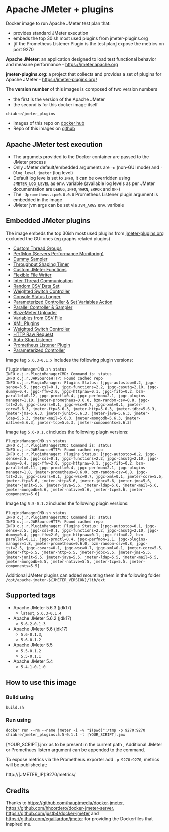 # Apache JMeter + plugins 
Docker image to run Apache JMeter test plan that:
* provides standard JMeter execution
* embeds the top 30ish most used plugins from jmeter-plugins.org 
* [if the Prometheus Listener Plugin is the test plan] expose the metrics on port 9270

**Apache JMeter**: an application designed to load test functional behavior and measure performance - https://jmeter.apache.org

**jmeter-plugins.org**: a project that collects and provides a set of plugins for Apache JMeter - https://jmeter-plugins.org/

The **version number** of this images is composed of two version numbers
  * the first is the version of the Apache JMeter 
  * the second is for this docker image itself

`chiabre/jmeter_plugins`

* Images of this repo on [docker hub](https://hub.docker.com/repository/docker/chiabre/jmeter_plugins)
* Repo of this images on [github](https://github.com/chiabre/jmeter_plugins)

## Apache JMeter test execution

* The argumets provided to the Docker container are passed to the JMeter process 
* Only JMeter default/embedded arguments are `-n` (non-GUI mode) and `-Dlog_level.jmeter` (log level)
* Default log leve is set to `INFO`, it can be overridden using `JMETER_LOG_LEVEL` as env. variable (available log levels as per JMeter documentation are `DEBUG`, `INFO`, `WARN`, `ERROR` and `OFF`)
* The `-Jprometheus.ip=0.0.0.0` Prometheus Listener plugin argument is embedded in the image
* JMeter jvm args can be set via `JVM_ARGS` env. varibale

## Embedded JMeter plugins

The image embeds the top 30ish most used plugins from [jmeter-plugins.org](https://jmeter-plugins.org/stats/) excluded the GUI ones (eg graphs related plugins)

* [Custom Thread Groups](https://jmeter-plugins.org/?search=jpgc-casutg)
* [PerfMon (Servers Performance Monitoring)](https://jmeter-plugins.org/?search=jpgc-perfmon)
* [Dummy Sampler](https://jmeter-plugins.org/?search=jpgc-dummy)
* [Throughput Shaping Timer](https://jmeter-plugins.org/?search=jpgc-tst)
* [Custom JMeter Functions](https://jmeter-plugins.org/?search=jpgc-functions)
* [Flexible File Writer](https://jmeter-plugins.org/?search=jpgc-ffw)
* [Inter-Thread Communication](https://jmeter-plugins.org/?search=jpgc-fifo)
* [Random CSV Data Set](https://jmeter-plugins.org/?search=bzm-random-csv)
* [Weighted Switch Controller](https://jmeter-plugins.org/?search=jpgc-wsc)
* [Console Status Logger](https://jmeter-plugins.org/?search=jpgc-csl)
* [Parameterized Controller & Set Variables Action](https://jmeter-plugins.org/?search=jpgc-prmctl)
* [Parallel Controller & Sampler](https://jmeter-plugins.org/?search=bzm-parallel)
* [BlazeMeter Uploader](https://jmeter-plugins.org/?search=jpgc-sense)
* [Variables from CSV File](https://jmeter-plugins.org/?search=jpgc-csvars)
* [XML Plugins](https://jmeter-plugins.org/?search=jpgc-xml)
* [Weighted Switch Controller](https://jmeter-plugins.org/?search=jpgc-wsc)
* [HTTP Raw Request](https://jmeter-plugins.org/?search=jpgc-httpraw)
* [Auto-Stop Listener](https://jmeter-plugins.org/?search=jpgc-autostop)
* [Prometheus Listener Plugin](https://jmeter-plugins.org/?search=jmeter-prometheus)
* [Parameterized Controller](https://jmeter-plugins.org/?search=jpgc-prmctl)

Image tag `5.6.3-0.1.x` includes the following plugin versions:

```console
PluginsManagerCMD.sh status
INFO o.j.r.PluginManagerCMD: Command is: status
INFO o.j.r.JARSourceHTTP: Found cached repo
INFO o.j.r.PluginManager: Plugins Status: [jpgc-autostop=0.2, jpgc-sense=3.5, jpgc-csl=0.1, jpgc-functions=2.2, jpgc-casutg=2.10, jpgc-dummy=0.4, jpgc-ffw=2.0, jpgc-httpraw=0.1, jpgc-fifo=0.2, bzm-parallel=0.12, jpgc-prmctl=0.4, jpgc-perfmon=2.1, jpgc-plugins-manager=1.10, jmeter-prometheus=0.6.0, bzm-random-csv=0.8, jpgc-tst=2.6, jpgc-csvars=0.1, jpgc-wsc=0.7, jpgc-xml=0.1, jmeter-core=5.6.3, jmeter-ftp=5.6.3, jmeter-http=5.6.3, jmeter-jdbc=5.6.3, jmeter-jms=5.6.3, jmeter-junit=5.6.3, jmeter-java=5.6.3, jmeter-ldap=5.6.3, jmeter-mail=5.6.3, jmeter-mongodb=5.6.3, jmeter-native=5.6.3, jmeter-tcp=5.6.3, jmeter-components=5.6.3]
```

Image tag `5.6-0.1.x` includes the following plugin versions:

```console
PluginsManagerCMD.sh status
INFO o.j.r.PluginManagerCMD: Command is: status
INFO o.j.r.JARSourceHTTP: Found cached repo
INFO o.j.r.PluginManager: Plugins Status: [jpgc-autostop=0.2, jpgc-sense=3.5, jpgc-csl=0.1, jpgc-functions=2.2, jpgc-casutg=2.10, jpgc-dummy=0.4, jpgc-ffw=2.0, jpgc-httpraw=0.1, jpgc-fifo=0.2, bzm-parallel=0.11, jpgc-prmctl=0.4, jpgc-perfmon=2.1, jpgc-plugins-manager=1.8, jmeter-prometheus=0.6.0, bzm-random-csv=0.8, jpgc-tst=2.5, jpgc-csvars=0.1, jpgc-wsc=0.7, jpgc-xml=0.1, jmeter-core=5.6, jmeter-ftp=5.6, jmeter-http=5.6, jmeter-jdbc=5.6, jmeter-jms=5.6, jmeter-junit=5.6, jmeter-java=5.6, jmeter-ldap=5.6, jmeter-mail=5.6, jmeter-mongodb=5.6, jmeter-native=5.6, jmeter-tcp=5.6, jmeter-components=5.6]
```

Image tag `5.5-0.1.2` includes the following plugin versions:

```console
PluginsManagerCMD.sh status
INFO o.j.r.PluginManagerCMD: Command is: status
INFO o.j.r.JARSourceHTTP: Found cached repo
INFO o.j.r.PluginManager: Plugins Status: [jpgc-autostop=0.1, jpgc-sense=3.5, jpgc-csl=0.1, jpgc-functions=2.2, jpgc-casutg=2.10, jpgc-dummy=0.4, jpgc-ffw=2.0, jpgc-httpraw=0.1, jpgc-fifo=0.2, bzm-parallel=0.11, jpgc-prmctl=0.4, jpgc-perfmon=2.1, jpgc-plugins-manager=1.8, jmeter-prometheus=0.6.0, bzm-random-csv=0.8, jpgc-tst=2.5, jpgc-csvars=0.1, jpgc-wsc=0.7, jpgc-xml=0.1, jmeter-core=5.5, jmeter-ftp=5.5, jmeter-http=5.5, jmeter-jdbc=5.5, jmeter-jms=5.5, jmeter-junit=5.5, jmeter-java=5.5, jmeter-ldap=5.5, jmeter-mail=5.5, jmeter-mongodb=5.5, jmeter-native=5.5, jmeter-tcp=5.5, jmeter-components=5.5]
```

Additional JMeter plugins can added mounting them in the following folder `/opt/apache-jmeter-${JMETER_VERSION}/lib/ext`

## Supported tags

* Apache JMeter 5.6.3 (jdk17)
   * `latest`, `5.6.3-0.1.4`
* Apache JMeter 5.6.2 (jdk17)
   * `5.6.2-0.1.3`
* Apache JMeter 5.6 (jdk17)
   * `5.6-0.1.3`, 
   * `5.6-0.1.2`
* Apache JMeter 5.5
   * `5.5-0.1.2`
   * `5.5-0.1.1`
* Apache JMeter 5.4
   * `5.4.1-0.1.0`

## How to use this image

### Build using

```console
build.sh
```

### Run using

```console
docker run --rm --name jmeter -i -v "$(pwd)":/tmp -p 9270:9270 chiabre/jmeter_plugins:5.5-0.1.1 -t [YOUR_SCRIPT].jmx
```

[YOUR_SCRIPT].jmx as to be present in the current path , Additional JMeter or Promethues listern argument can be appended to the command.

To expose metrics via the Prometheus exporter add `-p 9270:9270`, metrics will be published at:

http://[JMETER_IP]:9270/metrics/

## Credits
Thanks to https://github.com/hauptmedia/docker-jmeter, https://github.com/hhcordero/docker-jmeter-server, https://github.com/justb4/docker-jmeter and https://github.com/egaillardon/jmeter for providing the Dockerfiles that inspired me. 
